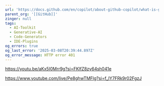 ```yaml
---
url: 'https://docs.github.com/en/copilot/about-github-copilot/what-is-github-copilot'
parent_org: '[[GitHub]]'
zinger: null
tags:
  - AI-Toolkit
  - Generative-AI
  - Code-Generators
  - IDE-Plugins
og_errors: true
og_last_error: '2025-03-08T20:39:44.897Z'
og_error_message: HTTP error 401
---
```




https://youtu.be/aKx5I0Mrr9g?si=FKlfZ8zy64sh041e

https://www.youtube.com/live/Pe8ghwTMFlg?si=f_lY7FRk9r02FgzJ
